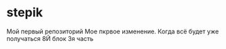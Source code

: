 # stepik
Мой первый репозиторий
Мое пкрвое изменение.
Когда всё будет уже получаться
8Й блок 3я часть
